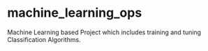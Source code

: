 # machine_learning_ops
Machine Learning based Project which includes training and tuning Classification Algorithms.
